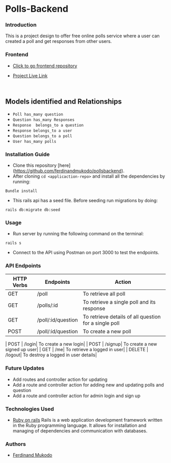 # Polls-Backend

### Introduction
This is a project design to offer free online polls service where a user can created a poll and get responses from other users.

### Frontend
* [Click to go frontend repository](https://github.com/ferdinandmukodo/onlinepollings)

* [Project Live Link](https://quickpolls.netlify.app/)


<br/>

## Models identified and Relationships
* ```Poll has_many question ```
* ```Question has_many Responses```
* ```Response  belongs_to a question ```
* ```Response belongs_to a user```
* ```Question belongs_to a poll```
* ```User has_many polls```

### Installation Guide
* Clone this repository [here]
(https://github.com/ferdinandmukodo/pollsbackend).
* After cloning ```cd <applicaction-repo>``` and  install all the dependencies by running:
```properties
Bundle install
```  
* This rails api has a seed file. Before seeding run migrations by doing:
```properties
rails db:migrate db:seed
``` 
### Usage
* Run server by running the following command on the terminal:
```properties
rails s 
```  
* Connect to the API using Postman on port 3000 to test the endpoints.


### API Endpoints
| HTTP Verbs | Endpoints | Action |
| --- | --- | --- |
| GET | /poll| To retrieve all poll|
| GET | /polls/:id | To retrieve a single poll and its response|
| GET | /poll/:id/question| To retrieve details of all question for a single poll|
| POST | /poll/:id/question | To create a new poll|

| POST | /login| To create a new login|
| POST | /signup| To create a new signed up user|
| GET | /me| To retrieve a logged in user|
| DELETE | /logout| To destroy a logged in user details|

### Future Updates
* Add routes and controller action for updating 
* Add a route and controller action for adding new and updating polls and question 
* Add a route and controller action for admin login and sign up

### Technologies Used
* [Ruby on rails](https://guides.rubyonrails.org/) Rails is a web application development framework written in the Ruby programming language. It allows for installation and managing of dependencies and communication with databases.

### Authors
* [Ferdinand Mukodo](https://github.com/ferdinandmukodo)
